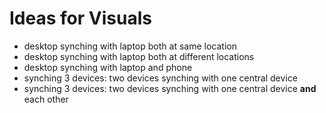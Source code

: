 # Ideas for Visuals

* desktop synching with laptop both at same location
* desktop synching with laptop both at different locations
* desktop synching with laptop and phone
* synching 3 devices: two devices synching with one central device
* synching 3 devices: two devices synching with one central device **and** each other


